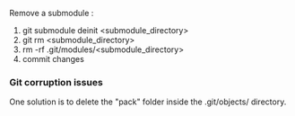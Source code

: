 Remove a submodule :
1. git submodule deinit <submodule_directory>
2. git rm <submodule_directory>
3. rm -rf .git/modules/<submodule_directory>
4. commit changes

### Git corruption issues
One solution is to delete the "pack" folder inside the .git/objects/ directory.